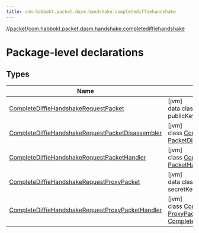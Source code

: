 ```yaml
---
title: com.habbokt.packet.dasm.handshake.completediffiehandshake
---
```

//[packet](../../index.html)/[com.habbokt.packet.dasm.handshake.completediffiehandshake](index.html)



# Package-level declarations



## Types


| Name | Summary |
|---|---|
| [CompleteDiffieHandshakeRequestPacket](-complete-diffie-handshake-request-packet/index.html) | [jvm]<br>data class [CompleteDiffieHandshakeRequestPacket](-complete-diffie-handshake-request-packet/index.html)(val publicKey: [String](https://kotlinlang.org/api/latest/jvm/stdlib/kotlin/-string/index.html)) : [Packet](../../../api/api/com.habbokt.api.packet/-packet/index.html) |
| [CompleteDiffieHandshakeRequestPacketDisassembler](-complete-diffie-handshake-request-packet-disassembler/index.html) | [jvm]<br>class [CompleteDiffieHandshakeRequestPacketDisassembler](-complete-diffie-handshake-request-packet-disassembler/index.html) : [PacketDisassembler](../../../api/api/com.habbokt.api.packet/-packet-disassembler/index.html)&lt;[CompleteDiffieHandshakeRequestPacket](-complete-diffie-handshake-request-packet/index.html)&gt; |
| [CompleteDiffieHandshakeRequestPacketHandler](-complete-diffie-handshake-request-packet-handler/index.html) | [jvm]<br>class [CompleteDiffieHandshakeRequestPacketHandler](-complete-diffie-handshake-request-packet-handler/index.html) : [PacketHandler](../../../api/api/com.habbokt.api.packet/-packet-handler/index.html)&lt;[CompleteDiffieHandshakeRequestProxyPacket](-complete-diffie-handshake-request-proxy-packet/index.html)&gt; |
| [CompleteDiffieHandshakeRequestProxyPacket](-complete-diffie-handshake-request-proxy-packet/index.html) | [jvm]<br>data class [CompleteDiffieHandshakeRequestProxyPacket](-complete-diffie-handshake-request-proxy-packet/index.html)(val secretKey: [String](https://kotlinlang.org/api/latest/jvm/stdlib/kotlin/-string/index.html)) : [ProxyPacket](../../../api/api/com.habbokt.api.packet/-proxy-packet/index.html) |
| [CompleteDiffieHandshakeRequestProxyPacketHandler](-complete-diffie-handshake-request-proxy-packet-handler/index.html) | [jvm]<br>class [CompleteDiffieHandshakeRequestProxyPacketHandler](-complete-diffie-handshake-request-proxy-packet-handler/index.html) : [ProxyPacketHandler](../../../api/api/com.habbokt.api.packet/-proxy-packet-handler/index.html)&lt;[CompleteDiffieHandshakeRequestPacket](-complete-diffie-handshake-request-packet/index.html), [CompleteDiffieHandshakeRequestProxyPacket](-complete-diffie-handshake-request-proxy-packet/index.html)&gt; |

